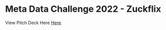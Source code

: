 # Meta Data Challenge 2022 - Zuckflix

View Pitch Deck Here [Here](https://drive.google.com/file/d/1UPi9EZqMNgWu-UcYwve3UQmwaxf2hUlQ/view?usp=sharing).
